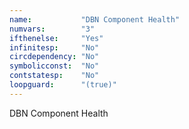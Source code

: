 ```yaml
---
name:           "DBN Component Health"
numvars:        "3"
ifthenelse:     "Yes"
infinitesp:     "No"
circdependency: "No"
symbolicconst:  "No"
contstatesp:    "No"
loopguard:      "(true)"
---
```


DBN Component Health

```python


```
